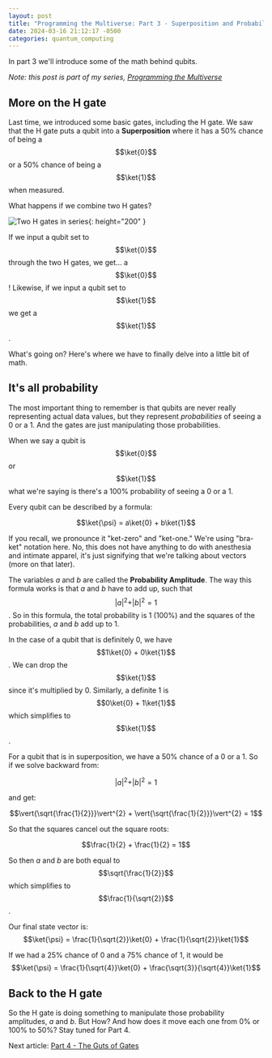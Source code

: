 ```yaml
---
layout: post
title: "Programming the Multiverse: Part 3 - Superposition and Probability"
date: 2024-03-16 21:12:17 -0500
categories: quantum_computing
---
```


In part 3 we'll introduce some of the math behind qubits.

_Note: this post is part of my series, [Programming the Multiverse](/programming-the-multiverse-part-1/)_

## More on the H gate

Last time, we introduced some basic gates, including the H gate. We saw that the H gate puts a qubit into a **Superposition** where it has a 50% chance of being a $$\ket{0}$$ or a 50% chance of being a $$\ket{1}$$ when measured.

What happens if we combine two H gates?

![Two H gates in series](../images/multiverse-part-3/double-h.png){: height="200" }

If we input a qubit set to $$\ket{0}$$ through the two H gates, we get&hellip; a $$\ket{0}$$! Likewise, if we input a qubit set to $$\ket{1}$$ we get a $$\ket{1}$$.

What's going on? Here's where we have to finally delve into a little bit of math.

## It's all probability

The most important thing to remember is that qubits are never really representing actual data values, but they represent _probabilities_ of seeing a 0 or a 1. And the gates are just manipulating those probabilities.

When we say a qubit is $$\ket{0}$$ or $$\ket{1}$$ what we're saying is there's a 100% probability of seeing a 0 or a 1.

Every qubit can be described by a formula:

$$\ket{\psi} = a\ket{0} + b\ket{1}$$

If you recall, we pronounce it "ket-zero" and "ket-one." We're using "bra-ket" notation here. No, this does not have anything to do with anesthesia and intimate apparel, it's just signifying that we're talking about vectors (more on that later).

The variables _a_ and _b_ are called the **Probability Amplitude**. The way this formula works is that _a_ and _b_ have to add up, such that $$\vert{a}\vert^{2} + \vert{b}\vert^{2} = 1$$. So in this formula, the total probability is 1 (100%) and the squares of the probabilities, _a_ and _b_ add up to 1.

In the case of a qubit that is definitely 0, we have $$1\ket{0} + 0\ket{1}$$. We can drop the $$\ket{1}$$ since it's multiplied by 0. Similarly, a definite 1 is $$0\ket{0} + 1\ket{1}$$ which simplifies to $$\ket{1}$$.

For a qubit that is in superposition, we have a 50% chance of a 0 or a 1. So if we solve backward from:

$$\vert{a}\vert^{2} + \vert{b}\vert^{2} = 1$$

and get:

$$\vert{\sqrt{\frac{1}{2}}}\vert^{2} + \vert{\sqrt{\frac{1}{2}}}\vert^{2} = 1$$

So that the squares cancel out the square roots:

$$\frac{1}{2} + \frac{1}{2} = 1$$

So then _a_ and _b_ are both equal to $$\sqrt{\frac{1}{2}}$$ which simplifies to $$\frac{1}{\sqrt{2}}$$.

Our final state vector is: $$\ket{\psi} = \frac{1}{\sqrt{2}}\ket{0} + \frac{1}{\sqrt{2}}\ket{1}$$

If we had a 25% chance of 0 and a 75% chance of 1, it would be $$\ket{\psi} = \frac{1}{\sqrt{4}}\ket{0} + \frac{\sqrt{3}}{\sqrt{4}}\ket{1}$$

## Back to the H gate

So the H gate is doing something to manipulate those probability amplitudes, _a_ and _b_. But How? And how does it move each one from 0% or 100% to 50%? Stay tuned for Part 4.

Next article: [Part 4 - The Guts of Gates](/programming-the-multiverse-part-4/)

